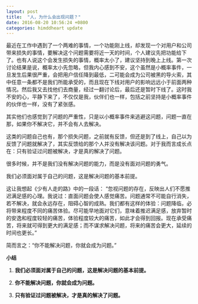 ```yaml
---
layout: post
title:  "人，为什么会出现问题？"
date: 2016-08-20 10:56:24 +0800
categories: himddheart update
---
```


最近在工作中遇到了一个两难的事情，一个功能刚上线，却发现一个对用户和公司带来损失的事情，要解决这个问题需要将近一天的时间，个人建议先把功能给下了。也有人说这个会发生损失的事情，概率太小了，建议坚持到晚上上线。第一次讨论结果是说，概率太小先忽略，但我内心感到不安，这个虽然是小概率事件，一旦发生后果很严重，会把用户信任降到最低，二可能会成为公司被黑的导火索，其中任意一条都不是我们所能承受的，而且现在下线对用户的影响远远小于前面两种情况。然后我又去找他们去商量，经过一翻讨论后，最后还是暂时下线了。这时我不安的心，平静下来了，不仅仅是我，伙伴们也一样，包括之前坚持是小概率事件的伙伴也一样，没有了紧张感。

其实他们也感觉到了问题的严重性，只是以小概率事件来逃避这问题，问题一直在那，如果你不解决它，并不会有人去解决。

这类的问题自己也有，那个损失问题，之前就有反馈，但还是到了线上，自己以为反馈了问题就解决了，其实反馈给的那个人并没有解决该问题。对于我而言成长点在：只有验证过问题被解决，才是真的解决了问题。

很多时候，并不是我们没有解决问题的能力，而是没有面对问题的勇气。

我们必须面对属于自己的问题，这是解决问题的基本前提。

这让我想起《少有人走的路》中的一段话：
“忽视问题的存在，反映出人们不愿推迟满足感的心理。我说过：直面问题会使人感觉痛苦。问题通常不可能自行消失，若不解决，就会永远存在，阻碍心智的成熟。我们都有这样的体验：问题降临，必将带来程度不同的痛苦体验。尽可能早地面对它们，意味着推迟满足感，放弃暂时的安逸和程度较轻的痛苦，体验程度较大的痛苦，如此才会得到回报。现在承受痛苦，将来就可得到更大的满足感；而不谋求解决问题，将来的痛苦会更大，延续的时间也更长。”

简而言之：“你不能解决问题，你就会成为问题。”

**小结**

1. **我们必须面对属于自己的问题，这是解决问题的基本前提。**

2. **你不能解决问题，你就会成为问题。**

3. **只有验证过问题被解决，才是真的解决了问题。**
